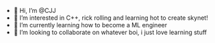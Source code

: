 - 👋 Hi, I’m @CJJ
- 👀 I’m interested in C++, rick rolling and learning hot to create skynet!
- 🌱 I’m currently learning how to become a ML engineer
- 💞️ I’m looking to collaborate on whatever boi, i just love learning stuff

<!---
MrXel1/MrXel1 is a ✨ special ✨ repository because its `README.md` (this file) appears on your GitHub profile.
You can click the Preview link to take a look at your changes.
--->
